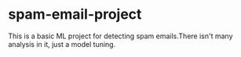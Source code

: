 # spam-email-project
This is a basic ML project for detecting spam emails.There isn't many analysis in it, just a model tuning.
